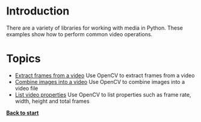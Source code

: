 # Introduction

There are a variety of libraries for working with media in Python. These examples show how to perform common video operations.

# Topics
 - [Extract frames from a video](/video/extract_video_frames.py) Use OpenCV to extract frames from a video
 - [Combine images into a video](/video/video_from_images.py) Use OpenCV to combine images into a video file
 - [List video properties](/video/video_properties.py) Use OpenCV to list properties such as frame rate, width, height and total frames

**[Back to start](https://github.com/ccozad/python-playground)**